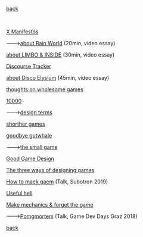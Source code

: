 [back](index)

<br>

[X Manifestos](x_manifestos)

---><a href="https://www.youtube.com/watch?v=0UQqY6zWWZ0" target="_blank">about Rain World</a> (20min, video essay)

<a href="https://www.youtube.com/watch?v=HajA1EzJ5iM" target="_blank">about LIMBO & INSIDE</a> (30min, video essay)

[Discourse Tracker](discourse_tracker)

<a href="https://www.youtube.com/watch?v=eqgKnwjRC6I" target="_blank">about Disco Elysium</a> (45min, video essay)

[thoughts on wholesome games](wholesome)

[10000](10000)

--->[design terms](design_terms)

[shorther games](shorter_games)

[goodbye gutwhale](goodbye_gutwhale)

--->[the small game](the_small_game)

[Good Game Design](good_game_design)

[The three ways of designing games](threeways)

<a href="https://subotron.com/veranstaltung/one-wo-man-one-cry/" target="_blank">How to maek gaem</a> (Talk, Subotron 2019)

[Useful hell](useful_hell)

[Make mechanics & forget the game](make_mechanics)

---><a href="https://www.youtube.com/watch?v=vcAlQyzxRck" target="_blank">Pomgmortem</a> (Talk, Game Dev Days Graz 2018)

[back](index)

